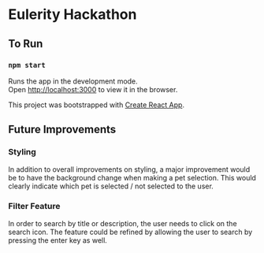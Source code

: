 # Eulerity Hackathon

## To Run

### `npm start`

Runs the app in the development mode.\
Open [http://localhost:3000](http://localhost:3000) to view it in the browser.

This project was bootstrapped with [Create React App](https://github.com/facebook/create-react-app).

## Future Improvements

### Styling

In addition to overall improvements on styling, a major improvement would be to have the background change when making a pet selection. This would clearly indicate which pet is selected / not selected to the user.

### Filter Feature

In order to search by title or description, the user needs to click on the search icon. The feature could be refined by allowing the user to search by pressing the enter key as well.
